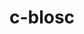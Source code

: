 ---
title: "c-blosc"
layout: cache
categories: [package, v0.19]
meta: {"versions": ["1.21.1"], "compilers": ["gcc@=11.1.0", "gcc@=7.3.1", "gcc@=7.5.0", "oneapi@=2022.1.0"], "oss": ["amzn2", "ubuntu18.04", "ubuntu20.04"], "platforms": ["linux"], "targets": ["aarch64", "neoverse_n1", "x86_64", "x86_64_v3"], "stacks": ["aws-ahug", "aws-ahug-aarch64", "aws-isc", "aws-isc-aarch64", "data-vis-sdk", "e4s", "e4s-oneapi"], "num_specs": 6, "num_specs_by_stack": {"aws-isc-aarch64": 2, "aws-ahug-aarch64": 2, "aws-isc": 1, "aws-ahug": 1, "data-vis-sdk": 1, "e4s": 1, "e4s-oneapi": 1}}
spec_details: [{"hash": "pbwq5h7lvy6mb233rweiudtzlxbl6zj3", "compiler": "gcc@=7.3.1", "versions": ["1.21.1"], "os": "amzn2", "platform": "linux", "target": "aarch64", "variants": ["+avx2", "build_system=cmake", "build_type=RelWithDebInfo", "~ipo"], "stacks": ["aws-isc-aarch64", "aws-ahug-aarch64"], "size": "-", "tarball": "https://binaries.spack.io/releases/v0.19/build_cache/linux-amzn2-aarch64/gcc-7.3.1/c-blosc-1.21.1/linux-amzn2-aarch64-gcc-7.3.1-c-blosc-1.21.1-pbwq5h7lvy6mb233rweiudtzlxbl6zj3.spack"}, {"hash": "ydkgte5f4ipkgcmgj2k5eabprybf2xxd", "compiler": "gcc@=7.3.1", "versions": ["1.21.1"], "os": "amzn2", "platform": "linux", "target": "neoverse_n1", "variants": ["+avx2", "build_system=cmake", "build_type=RelWithDebInfo", "~ipo"], "stacks": ["aws-isc-aarch64", "aws-ahug-aarch64"], "size": "-", "tarball": "https://binaries.spack.io/releases/v0.19/build_cache/linux-amzn2-neoverse_n1/gcc-7.3.1/c-blosc-1.21.1/linux-amzn2-neoverse_n1-gcc-7.3.1-c-blosc-1.21.1-ydkgte5f4ipkgcmgj2k5eabprybf2xxd.spack"}, {"hash": "lqduzmakt54n7bcho7vo6pw2xswija33", "compiler": "gcc@=7.3.1", "versions": ["1.21.1"], "os": "amzn2", "platform": "linux", "target": "x86_64_v3", "variants": ["+avx2", "build_system=cmake", "build_type=RelWithDebInfo", "~ipo"], "stacks": ["aws-isc", "aws-ahug"], "size": "-", "tarball": "https://binaries.spack.io/releases/v0.19/build_cache/linux-amzn2-x86_64_v3/gcc-7.3.1/c-blosc-1.21.1/linux-amzn2-x86_64_v3-gcc-7.3.1-c-blosc-1.21.1-lqduzmakt54n7bcho7vo6pw2xswija33.spack"}, {"hash": "vdohkxqujqkpka6vi66deope7k5he76v", "compiler": "gcc@=7.5.0", "versions": ["1.21.1"], "os": "ubuntu18.04", "platform": "linux", "target": "x86_64", "variants": ["+avx2", "build_system=cmake", "build_type=RelWithDebInfo", "~ipo"], "stacks": ["data-vis-sdk"], "size": "-", "tarball": "https://binaries.spack.io/releases/v0.19/build_cache/linux-ubuntu18.04-x86_64/gcc-7.5.0/c-blosc-1.21.1/linux-ubuntu18.04-x86_64-gcc-7.5.0-c-blosc-1.21.1-vdohkxqujqkpka6vi66deope7k5he76v.spack"}, {"hash": "okirtld5emiysffpm7gha7mmxt2uljwj", "compiler": "gcc@=11.1.0", "versions": ["1.21.1"], "os": "ubuntu20.04", "platform": "linux", "target": "x86_64", "variants": ["+avx2", "build_system=cmake", "build_type=RelWithDebInfo", "~ipo"], "stacks": ["e4s"], "size": "-", "tarball": "https://binaries.spack.io/releases/v0.19/build_cache/linux-ubuntu20.04-x86_64/gcc-11.1.0/c-blosc-1.21.1/linux-ubuntu20.04-x86_64-gcc-11.1.0-c-blosc-1.21.1-okirtld5emiysffpm7gha7mmxt2uljwj.spack"}, {"hash": "xjnf3uzoxcpnbhgkde4qdrnui7jcdj2c", "compiler": "oneapi@=2022.1.0", "versions": ["1.21.1"], "os": "ubuntu20.04", "platform": "linux", "target": "x86_64", "variants": ["+avx2", "build_system=cmake", "build_type=RelWithDebInfo", "~ipo"], "stacks": ["e4s-oneapi"], "size": "-", "tarball": "https://binaries.spack.io/releases/v0.19/build_cache/linux-ubuntu20.04-x86_64/oneapi-2022.1.0/c-blosc-1.21.1/linux-ubuntu20.04-x86_64-oneapi-2022.1.0-c-blosc-1.21.1-xjnf3uzoxcpnbhgkde4qdrnui7jcdj2c.spack"}]
---